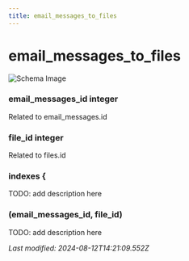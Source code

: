 ```yaml
---
title: email_messages_to_files
---
```


# email_messages_to_files

![Schema Image](/img/schema/email_messages_to_files.svg)

### email_messages_id integer
Related to email_messages.id

### file_id integer
Related to files.id

### indexes {
TODO: add description here

### (email_messages_id, file_id)
TODO: add description here


_Last modified: 2024-08-12T14:21:09.552Z_
